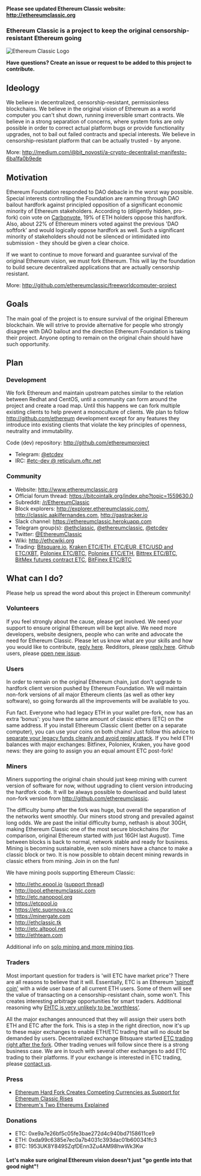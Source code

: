 **Please see updated Ethereum Classic website: http://ethereumclassic.org**

### Ethereum Classic is a project to keep the original censorship-resistant Ethereum going

![Ethereum Classic Logo](https://avatars0.githubusercontent.com/u/20253748)

**Have questions? Create an issue or request to be added to this project to contribute.**

## Ideology
We believe in decentralized, censorship-resistant, permissionless blockchains. We believe in the original vision of Ethereum as a world computer you can't shut down, running irreversible smart contracts. We believe in a strong separation of concerns, where system forks are only possible in order to correct actual platform bugs or provide functionality upgrades, not to bail out failed contracts and special interests. We believe in censorship-resistant platform that can be actually trusted - by anyone. 
 
More: http://medium.com/@bit_novosti/a-crypto-decentralist-manifesto-6ba1fa0b9ede

## Motivation
Ethereum Foundation responded to DAO debacle in the worst way possible. Special interests controlling the Foundation are ramming through DAO bailout hardfork against principled opposition of a significant economic minority of Ethereum stakeholders. According to (diligently hidden, pro-fork) coin vote on [Carbonvote](http://carbonvote.com/), 19% of ETH holders oppose this hardfork. Also, about 22% of Ethereum miners voted against the previous 'DAO softfork' and would logically oppose hardfork as well. Such a significant minority of stakeholders should not be silenced or intimidated into submission - they should be given a clear choice. 

If we want to continue to move forward and guarantee survival of the original Ethereum vision, we must fork Ethereum. This will lay the foundation to build secure decentralized applications that are actually censorship resistant.

More: http://github.com/ethereumclassic/freeworldcomputer-project

## Goals

The main goal of the project is to ensure survival of the original Ethereum blockchain. We will strive to provide alternative for people who strongly disagree with DAO bailout and the direction Ethereum Foundation is taking their project. Anyone opting to remain on the original chain should have such opportunity.

## Plan

### Development
We fork Ethereum and maintain upstream patches similar to the relation between Redhat and CentOS, until a community can form around the project and create a road map. Until this happens we can fork multiple existing clients to help prevent a monoculture of clients. We plan to follow http://github.com/ethereum development except for any features they introduce into existing clients that violate the key principles of openness, neutrality and immutability.

Code (dev) repository: http://github.com/ethereumproject

* Telegram: [@etcdev](https://telegram.me/etcdev)
* IRC: [#etc-dev @ reticulum.oftc.net](https://webchat.oftc.net/?channels=etc-dev&uio=d4)


### Community

* Website: http://www.ethereumclassic.org
* Official forum thread: https://bitcointalk.org/index.php?topic=1559630.0
* Subreddit: [/r/EthereumClassic](http://www.reddit.com/r/EthereumClassic)
* Block explorers: http://explorer.ethereumclassic.com/, http://classic.aakilfernandes.com, http://gastracker.io
* Slack channel: https://ethereumclassic.herokuapp.com
* Telegram group(s): [@ethclassic](https://telegram.me/ethclassic), [@ethereumclassic](https://telegram.me/ethereumclassic), [@etcdev](https://telegram.me/etcdev)
* Twitter: [@EthereumClassic](https://twitter.com/ethereumclassic)
* Wiki: http://ethcwiki.org
* Trading: [Bitsquare.io](http://bitsquare.io), [Kraken ETC/ETH, ETC/EUR, ETC/USD and ETC/XBT](https://www.kraken.com), [Poloniex ETC/BTC](https://poloniex.com/exchange#btc_etc), [Poloniex ETC/ETH](https://poloniex.com/exchange#btc_etc), [Bittrex ETC/BTC](https://bittrex.com/Market/Index?MarketName=BTC-ETC), [BitMex futures contract ETC](https://bittrex.com/Market/Index?MarketName=BTC-ETC), [BitFinex ETC/BTC](https://bitfinex.com)

## What can I do?

Please help us spread the word about this project in Ethereum community! 

### Volunteers
If you feel strongly about the cause, please get involved. We need your support to ensure original Ethereum will be kept alive. We need more developers, website designers, people who can write and advocate the need for Ethereum Classic. Please let us know what are your skills and how you would like to contribute, [reply here](https://github.com/ethereumproject/Volunteer). Redditors, please [reply here](http://np.reddit.com/r/EthereumClassic/comments/4sxupj/making_sure_original_ethereum_survives_please_get/). Github users, please [open new issue](http://github.com/ethereumclassic/README/issues/new).

### Users

In order to remain on the original Ethereum chain, just don't upgrade to hardfork client version pushed by Ethereum Foundation. We will maintain non-fork versions of all major Ethereum clients (as well as other key software), so going forwards all the improvements will be available to you.

Fun fact. Everyone who had legacy ETH in your wallet pre-fork, now has an extra 'bonus': you have the same amount of classic ethers (ETC) on the same address. If you install Ethereum Classic client (better on a separate computer), you can use your coins on both chains! Just follow this advice to [separate your legacy funds cleanly and avoid replay attack](https://github.com/ethereumclassic/README/issues/3). If you held ETH balances with major exchanges: Bitfinex, Poloniex, Kraken, you have good news: they are going to assign you an equal amount ETC post-fork! 

### Miners

Miners supporting the original chain should just keep mining with current version of software for now, without upgrading to client version introducing the hardfork code. It will be always possible to download and build latest non-fork version from http://github.com/ethereumclassic. 

The difficulty bump after the fork was huge, but overall the separation of the networks went smoothly. Our miners stood strong and prevailed against long odds. We are past the initial difficulty bump, nethash is about 30GH, making Ethereum Classic one of the most secure blockchains (for comparison, original Ethereum started with just 16GH last August). Time between blocks is back to normal, network stable and ready for business. Mining is becoming sustainable, even solo miners have a chance to make a classic block or two. It is now possible to obtain decent mining rewards in classic ethers from mining. Join in on the fun! 

We have mining pools supporting Ethereum Classic: 
* http://ethc.epool.io  ([support thread](https://www.reddit.com/r/EthereumClassic/comments/4tcdmc/ethc_classic_mining_pool/))
* http://pool.ethereumclassic.com
* http://etc.nanopool.org
* https://etcpool.io
* https://etc.suprnova.cc
* https://minergate.com
* http://ethclassic.tk
* http://etc.altpool.net
* http://ethteam.com

Additional info on [solo mining and more mining tips](https://www.reddit.com/r/EthereumClassic/comments/4ti33y/classic_miners_please_use_geth_149_for_now/). 

### Traders

Most important question for traders is 'will ETC have market price'? There are all reasons to believe that it will. Essentially, ETC is an Ethereum ['spinoff coin'](http://bitcointalk.org/index.php?topic=563972.0) with a wide user base of all current ETH users. Some of them will see the value of transacting on a censorship-resistant chain, some won't. This creates interesting arbitrage opportunities for smart traders. Additional reasoning why [EHTC is very unlikely to be 'worthless'](http://www.reddit.com/r/ethereum/comments/4sxwo3/ethereum_classic_keep_original/d5dawgg).

All the major exchanges announced that they will assign their users both ETH and ETC after the fork. This is a step in the right direction, now it's up to these major exchanges to enable ETH/ETC trading that will no doubt be demanded by users. Decentralized exchange Bitsquare started [ETC trading right after the fork](http://www.reddit.com/r/EthereumClassic/comments/4t30qf/bitsquare_will_add_ethc_trading_immediately/). Other trading venues will follow since there is a strong business case. We are in touch with several other exchanges to add ETC trading to their platforms. If your exchange is interested in ETC trading, please [contact us](mailto:bitnovosti@gmail.com).

### Press

* [Ethereum Hard Fork Creates Competing Currencies as Support for Ethereum Classic Rises](http://www.coindesk.com/ethereum-hard-fork-creates-competing-currencies-support-ethereum-classic-rises/)
* [Ethereum's Two Ethereums Explained](http://www.coindesk.com/ethereum-classic-explained-blockchain/)


### Donations
* ETC: 0xe9a7e26bf5c05fe3bae272d4c940bd7158611ce9
* ETH: 0xda99c6385e7ec0a7b4031c393dac01b600341fc3
* BTC: 1953UK8Y849SZqfDEnn3Zu4AM98hwWk3Kw

#### Let's make sure original Ethereum vision doesn't just "go gentle into that good night"!
